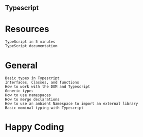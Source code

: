 ## Typescript
# Resources
	TypeScript in 5 minutes
	TypeScript documentation
# General
	Basic types in Typescript
	Interfaces, Classes, and functions
	How to work with the DOM and Typescript
	Generic types
	How to use namespaces
	How to merge declarations
	How to use an ambient Namespace to import an external library
	Basic nominal typing with Typescript
# Happy Coding
